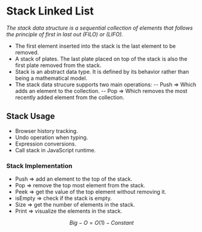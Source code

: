 # Stack Linked List

_The stack data structure is a sequential collection of elements that follows the principle of first in last out (FILO) or (LIFO)._

- The first element inserted into the stack is the last element to be removed.
- A stack of plates. The last plate placed on top of the stack is also the first plate removed from the stack.
- Stack is an abstract data type. It is defined by its behavior rather than being a mathematical model.
- The stack data strucure supports two main operations:
  -- Push => Which adds an element to the collection.
  -- Pop  => Which removes the most recently added element from the collection.

## Stack Usage

- Browser history tracking.
- Undo operation when typing.
- Expression conversions.
- Call stack in JavaScript runtime.

### Stack Implementation 

- Push    => add an element to the top of the stack.
- Pop     => remove the top most element from the stack.
- Peek    => get the value of the top element without removing it.
- isEmpty => check if the stack is empty.
- Size    => get the number of elements in the stack.
- Print   => visualize the elements in the stack.


$$Big-O = O(1) - Constant$$
